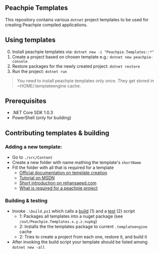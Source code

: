 ## Peachpie Templates

This repository contains various `dotnet` project templates to be used for creating Peachpie compiled applications.

## Using templates
0. Install peachpie templates via: `dotnet new -i "Peachpie.Templates::*"` 
1. Create a project based on chosen template e.g.: `dotnet new peachpie-console`
2. Restore packages for the newly created project: `dotnet restore`
3. Run the project: `dotnet run`

> You need to install peachpie templates only once. They get stored in ~HOME/.templateengine cache. 

## Prerequisites
- .NET Core SDK 1.0.3
- PowerShell (only for building)

## Contributing templates & building

### Adding a new template:
- Go to `./src/Content`
- Create a new folder with name mathing the template's `shortName`
- Fill the folder with all that is required for a template 
    - [Official documentation on template creation](https://github.com/dotnet/templating/wiki/%22Runnable-Project%22-Templates)
    - [Tutorial on MSDN](https://blogs.msdn.microsoft.com/dotnet/2017/04/02/how-to-create-your-own-templates-for-dotnet-new/)
    - [Short introduction on rehansaeed.com](http://rehansaeed.com/custom-project-templates-using-dotnet-new/)
    - [What is required for a peachpie project](http://www.peachpie.io/2017/04/msbuild-netcoreapp1-1.html)

### Building & testing
- Invoke `.\build.ps1` which calls a [build](https://github.com/peachpiecompiler/peachpie-templates/tree/master/build/build.ps1) (1)  and a [test](https://github.com/peachpiecompiler/peachpie-templates/tree/master/tests/test.ps1) (2) script
  - 1: Packages all templates into a nuget package (see `/out/Peachpie.Templates.x.y.z.nupkg`)
  - 2: Installs the the templates package to current `.templateengine`  cache
  - 2: Tries to create a project from each one, restore it, and build it
- After invoking the build script your template should be listed among `dotnet new -all`

